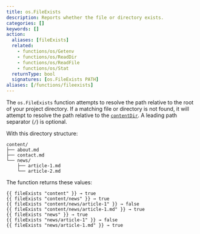 ```yaml
---
title: os.FileExists
description: Reports whether the file or directory exists.
categories: []
keywords: []
action:
  aliases: [fileExists]
  related:
    - functions/os/Getenv
    - functions/os/ReadDir
    - functions/os/ReadFile
    - functions/os/Stat
  returnType: bool
  signatures: [os.FileExists PATH]
aliases: [/functions/fileexists]
---
```


The `os.FileExists` function attempts to resolve the path relative to the root of your project directory. If a matching file or directory is not found, it will attempt to resolve the path relative to the [`contentDir`](/getting-started/configuration#contentdir). A leading path separator (`/`) is optional.

With this directory structure:

```text
content/
├── about.md
├── contact.md
└── news/
    ├── article-1.md
    └── article-2.md
```

The function returns these values:

```go-html-template
{{ fileExists "content" }} → true
{{ fileExists "content/news" }} → true
{{ fileExists "content/news/article-1" }} → false
{{ fileExists "content/news/article-1.md" }} → true
{{ fileExists "news" }} → true
{{ fileExists "news/article-1" }} → false
{{ fileExists "news/article-1.md" }} → true
```
